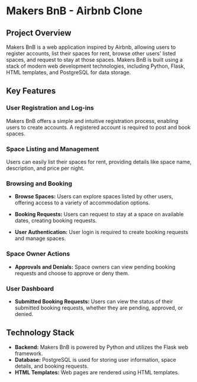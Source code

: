 # Makers BnB - Airbnb Clone

## Project Overview

Makers BnB is a web application inspired by Airbnb, allowing users to register accounts, list their spaces for rent, browse other users' listed spaces, and request to stay at those spaces. Makers BnB is built using a stack of modern web development technologies, including Python, Flask, HTML templates, and PostgreSQL for data storage.

## Key Features

### User Registration and Log-ins

Makers BnB offers a simple and intuitive registration process, enabling users to create accounts. A registered account is required to post and book spaces.

### Space Listing and Management

Users can easily list their spaces for rent, providing details like space name, description, and price per night.

### Browsing and Booking

- **Browse Spaces:** Users can explore spaces listed by other users, offering access to a variety of accommodation options.

- **Booking Requests:** Users can request to stay at a space on available dates, creating booking requests.

- **User Authentication:** User login is required to create booking requests and manage spaces.

### Space Owner Actions

- **Approvals and Denials:** Space owners can view pending booking requests and choose to approve or deny them.

### User Dashboard

- **Submitted Booking Requests:** Users can view the status of their submitted booking requests, whether they are pending, approved, or denied.

## Technology Stack

- **Backend:** Makers BnB is powered by Python and utilizes the Flask web framework.
- **Database:** PostgreSQL is used for storing user information, space details, and booking requests.
- **HTML Templates:** Web pages are rendered using HTML templates.


